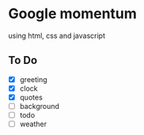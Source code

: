 # Google momentum

using html, css and javascript

## To Do

- [x] greeting
- [x] clock
- [x] quotes
- [ ] background
- [ ] todo
- [ ] weather
